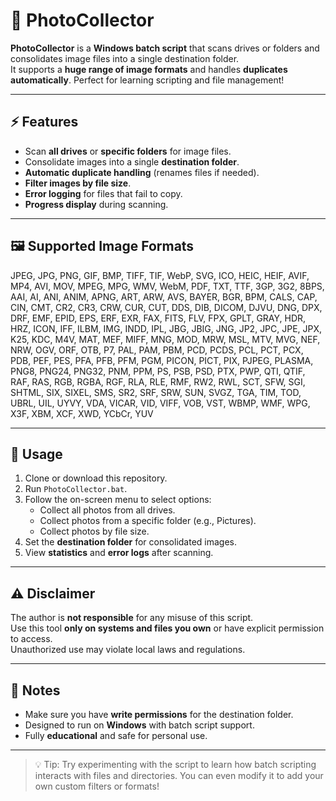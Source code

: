 # 📸 PhotoCollector

**PhotoCollector** is a **Windows batch script** that scans drives or folders and consolidates image files into a single destination folder.  
It supports a **huge range of image formats** and handles **duplicates automatically**. Perfect for learning scripting and file management!  

---

## ⚡ Features
- Scan **all drives** or **specific folders** for image files.  
- Consolidate images into a single **destination folder**.  
- **Automatic duplicate handling** (renames files if needed).  
- **Filter images by file size**.  
- **Error logging** for files that fail to copy.  
- **Progress display** during scanning.  

---

## 🖼️ Supported Image Formats
JPEG, JPG, PNG, GIF, BMP, TIFF, TIF, WebP, SVG, ICO, HEIC, HEIF, AVIF, MP4, AVI, MOV, MPEG, MPG, WMV, WebM, PDF, TXT, TTF, 3GP, 3G2, 8BPS, AAI, AI, ANI, ANIM, APNG, ART, ARW, AVS, BAYER, BGR, BPM, CALS, CAP, CIN, CMT, CR2, CR3, CRW, CUR, CUT, DDS, DIB, DICOM, DJVU, DNG, DPX, DRF, EMF, EPID, EPS, ERF, EXR, FAX, FITS, FLV, FPX, GPLT, GRAY, HDR, HRZ, ICON, IFF, ILBM, IMG, INDD, IPL, JBG, JBIG, JNG, JP2, JPC, JPE, JPX, K25, KDC, M4V, MAT, MEF, MIFF, MNG, MOD, MRW, MSL, MTV, MVG, NEF, NRW, OGV, ORF, OTB, P7, PAL, PAM, PBM, PCD, PCDS, PCL, PCT, PCX, PDB, PEF, PES, PFA, PFB, PFM, PGM, PICON, PICT, PIX, PJPEG, PLASMA, PNG8, PNG24, PNG32, PNM, PPM, PS, PSB, PSD, PTX, PWP, QTI, QTIF, RAF, RAS, RGB, RGBA, RGF, RLA, RLE, RMF, RW2, RWL, SCT, SFW, SGI, SHTML, SIX, SIXEL, SMS, SR2, SRF, SRW, SUN, SVGZ, TGA, TIM, TOD, UBRL, UIL, UYVY, VDA, VICAR, VID, VIFF, VOB, VST, WBMP, WMF, WPG, X3F, XBM, XCF, XWD, YCbCr, YUV

---

## 🚀 Usage
1. Clone or download this repository.  
2. Run `PhotoCollector.bat`.  
3. Follow the on-screen menu to select options:  
   - Collect all photos from all drives.  
   - Collect photos from a specific folder (e.g., Pictures).  
   - Collect photos by file size.  
4. Set the **destination folder** for consolidated images.  
5. View **statistics** and **error logs** after scanning.  

---

## ⚠️ Disclaimer
The author is **not responsible** for any misuse of this script.  
Use this tool **only on systems and files you own** or have explicit permission to access.  
Unauthorized use may violate local laws and regulations.  

---

## 📝 Notes
- Make sure you have **write permissions** for the destination folder.  
- Designed to run on **Windows** with batch script support.  
- Fully **educational** and safe for personal use.  

---

> 💡 Tip: Try experimenting with the script to learn how batch scripting interacts with files and directories. You can even modify it to add your own custom filters or formats!
